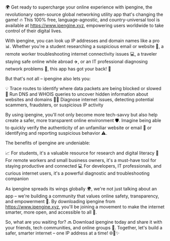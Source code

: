 🌍 Get ready to supercharge your online experience with ipengine, the revolutionary open-source global networking utility app that's changing the game! 🔥 This 100% free, language-agnostic, and country-universal tool is available at https://www.ipengine.xyz, empowering users worldwide to take control of their digital lives.

With ipengine, you can look up IP addresses and domain names like a pro 📊. Whether you're a student researching a suspicious email or website 🔎, a remote worker troubleshooting internet connectivity issues 💻, a traveler staying safe online while abroad ✈️, or an IT professional diagnosing network problems 🚀, this app has got your back! 👥

But that's not all – ipengine also lets you:

💡 Trace routes to identify where data packets are being blocked or slowed
🔮 Run DNS and WHOIS queries to uncover hidden information about websites and domains
🕵️‍♂️ Diagnose internet issues, detecting potential scammers, fraudsters, or suspicious IP activity

By using ipengine, you'll not only become more tech-savvy but also help create a safer, more transparent online environment 🛡️. Imagine being able to quickly verify the authenticity of an unfamiliar website or email 💯 or identifying and reporting suspicious behavior ⚠️.

The benefits of ipengine are undeniable:

📈 For students, it's a valuable resource for research and digital literacy
🏢 For remote workers and small business owners, it's a must-have tool for staying productive and connected
💻 For developers, IT professionals, and curious internet users, it's a powerful diagnostic and troubleshooting companion

As ipengine spreads its wings globally 🌍, we're not just talking about an app – we're building a community that values online safety, transparency, and empowerment 👥. By downloading ipengine from https://www.ipengine.xyz, you'll be joining a movement to make the internet smarter, more open, and accessible to all 📡.

So, what are you waiting for? 🔜 Download ipengine today and share it with your friends, tech communities, and online groups 🤩. Together, let's build a safer, smarter internet – one IP address at a time! 🌐🚀✨